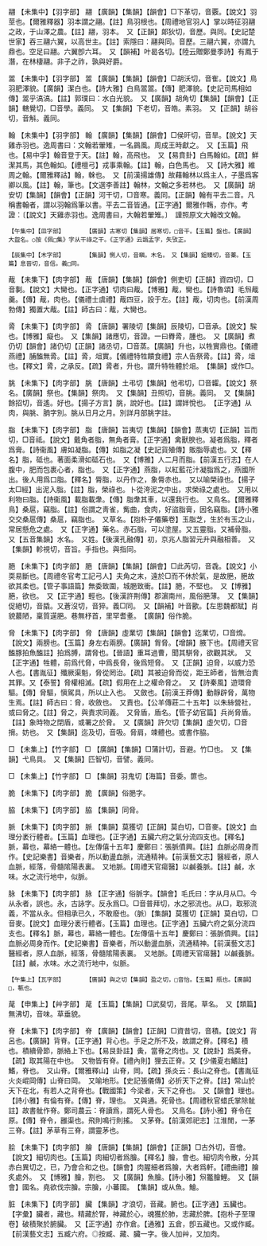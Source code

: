 <!-- { "loadSidebar": true } -->
翮	【未集中】【羽字部】	翮	【廣韻】【集韻】【韻會】□下革切，音覈。【說文】羽莖也。【爾雅釋器】羽本謂之翮。【註】鳥羽根也。【周禮地官羽人】掌以時征羽翮之政，于山澤之農。【註】翮，羽本。　又【正韻】郞狄切，音歷。與同。【史記楚世家】吞三翮六翼，以高世主。【註】索隱曰：翮與同。音歷。三翮六翼，亦謂九鼎也。空足曰翮。六翼卽六耳。　又【韻補】叶曷各切。【陸云贈鄭曼季詩】有鳳于潛，在林棲翮。非子之祚，孰與好爵。

翯	【未集中】【羽字部】	翯	【廣韻】【集韻】【韻會】□胡沃切，音隺。【說文】鳥羽肥澤貌。【廣韻】潔白也。【詩大雅】白鳥翯翯。【傳】肥澤貌。【史記司馬相如傳】翯乎滈滈。【註】郭璞曰：水白光貌。　又【廣韻】胡角切【集韻】【韻會】【正韻】轄覺切，□音學。義同。　又【集韻】下老切，音皓。素羽。　又【正韻】胡谷切，音斛。義同。

翰	【未集中】【羽字部】	翰	【廣韻】【集韻】【韻會】□侯旰切，音旱。【說文】天雞赤羽也。逸周書曰：文翰若翬雉，一名鷐風。周成王時獻之。　又【玉篇】飛也。【易中孚】翰音登于天。【註】翰，高飛也。　又【易賁卦】白馬翰如。【疏】鮮潔其馬，其色翰如。【禮檀弓】戎事乘翰。【註】翰，白色馬也。　又【詩大雅】維周之翰。【爾雅釋詁】翰，榦也。　又【前漢揚雄傳】故藉翰林以爲主人，子墨爲客卿以風。【註】翰，筆也。【文選李善註】翰林，文翰之多若林也。　又【廣韻】胡安切【集韻】【韻會】【正韻】河干切，□音寒。義同。【正韻】翰有平去二音。凡稱書翰者，謂以羽翰爲筆以書。平去二音皆通。【正字通】爾雅作鶾，亦作。考證：〔【說文】天雞赤羽也。逸周書曰，大翰若翬雉。〕　謹照原文大翰改文翰。 

	【午集中】【皿字部】		【廣韻】古寒切【集韻】居寒切，□音干。【玉篇】盤也。【廣韻】大盌名。○按《佩□集》字从干祿之干。《正字通》云譌盂字，失攷正。

	【辰集中】【木字部】		【集韻】惻人切，音瞋。木名。　又【集韻】鉏臻切，音蓁。【玉篇】息晉切，音信。義□同。

胾	【未集下】【肉字部】	胾	【唐韻】【集韻】【韻會】側吏切【正韻】資四切，□音剚。【說文】大臠也。【正字通】切肉曰胾。【博雅】胾，臠也。【詩魯頌】毛炰胾羹。【傳】胾，肉也。【儀禮士虞禮】胾四豆，設于左。【註】胾，切肉也。【前漢周勃傳】獨置大胾。【註】師古曰：胾，大臠也。

脀	【未集下】【肉字部】	脀	【唐韻】署陵切【集韻】辰陵切，□音承。【說文】騃也。【博雅】癡也。　又【集韻】諸應切，音證。一曰臖脀，腫也。　又【廣韻】煮仍切【韻會】諸仍切【正韻】諸丞切，□音蒸。【廣韻】升也，以牲實鼎也。【儀禮燕禮】脯醢無脀。【註】脀，俎實。【儀禮特牲饋食禮】宗人告祭脀。【註】脀，俎也。【釋文】脀，之承反。【疏】脀者，升也。謂升特牲體於俎。　【集韻】或作□。

脁	【未集下】【肉字部】	脁	【唐韻】土弔切【集韻】他弔切，□音糶。【說文】祭名。【廣韻】祭也。【集韻】祭肉。　又【集韻】丑照切，音朓。義同。　又【集韻】餘招切，音遙。好也。【揚子方言】脁，說好也。【註】謂姅悅也。　【正字通】从肉，與朓、朒字別。朓从日月之月。別詳月部朓字註。

脂	【未集下】【肉字部】	脂	【唐韻】旨夷切【集韻】【韻會】蒸夷切【正韻】旨而切，□音祗。【說文】戴角者脂，無角者膏。【正字通】禽獸腴也。凝者爲脂，釋者爲膏。【詩衞風】膚如凝脂。【傳】如脂之凝【史記貨殖傳】販脂辱處也。又【釋名】脂，砥也。著面柔滑如砥石也。　又【博雅】人二月而脂。【前漢五行志】在人腹中，肥而包裹心者，脂也。　又【正字通】燕脂，以紅藍花汁凝脂爲之，燕國所出。後人用爲口脂。【釋名】脣脂，以丹作之，象脣赤也。　又以喻榮祿也。【揚子太□經】出泥入脂。【註】脂，榮祿也。卜從洿泥之中出，求榮祿之處也。　又用以利物曰脂。【詩衞風】載脂載舝。【傳】脂舝其車，以還我行也。　又鳥名。【爾雅釋鳥】桑扈，竊脂。【註】俗謂之靑雀，觜曲，食肉，好盜脂膏，因名竊脂。【詩小雅交交桑扈傳】桑扈，竊脂也。　又草名。【抱朴子僊藥卷】玉脂芝，生於有玉之山，常居懸危之處。　又【正字通】藥名。赤石脂，可以塗屋。又五靈脂。又補骨脂。　又【五音集韻】水名。　又姓。【後漢孔融傳】初，京兆人脂習元升與融相善。　又【集韻】軫視切，音旨。手指也。與指同。

脃	【未集下】【肉字部】	脃	【唐韻】【集韻】【韻會】□此芮切，音毳。【說文】小耎易斷也。【周禮冬官考工記弓人】夫角之末，遠於□而不休於氣，是故脃，脃故欲其柔也。【管子事語篇】無委致圍，城脃致衝。【註】脃，不堅也。　又【博雅】脃，欲也。　又【正字通】輕也。【後漢許荆傳】郡濵南州，風俗脃薄。　又【集韻】促絕切，音膬。又蒼沒切，音猝。義□同。　又【韻補】叶音歠。【左思魏都賦】肖貌蕞陋，稟質遳脃。巷無杼首，里罕耆耊。　【廣韻】俗作脆。

脅	【未集下】【肉字部】	脅	【唐韻】虛業切【集韻】【韻會】迄業切，□音熁。【說文】兩膀也。【玉篇】身左右兩膀。【廣韻】胷脅。【增韻】腋下也。【周禮天官醢豚拍魚醢註】拍爲膊，謂脅也。【晉語】重耳過曹，聞其駢脅，欲觀其狀。　又【正字通】牲體，前爲代脅，中爲長脅，後爲短脅。　又【正韻】迫脅，以威力恐人也。【書胤征】殲厥渠魁，脅從罔治。【疏】其被迫脅而從，距王師者，皆無治責其罪。又【泰誓】脅權相滅。【疏】假用在上之權命脅之。　又【詩秦風】遊環脅驅。【傳】脅驅，愼駕具，所以止入也。　又斂也。【前漢王莽傳】動靜辟脅，萬物生焉。【註】師古曰：脅，收斂也。　又責也。【公羊傳莊二十五年】以朱絲營社，或曰脅之。【註】脅之，與責求同義。　又脅盾，盾名。【管子幼官篇】兵尚脅盾。【註】象時物之閉盾，或署之於脅。　又【廣韻】許欠切【集韻】虛欠切，□音搚。妨也。　又【集韻】迄及切，音吸。脅肩，竦體也。或書作脇。

□	【未集上】【竹字部】	□	【廣韻】【集韻】□蒲計切，音避。竹□也。　又【集韻】弋鳥具。　又【集韻】匹智切，音譬。義同。

□	【未集上】【竹字部】	□	【集韻】羽鬼切【海篇】音委。篚也。

脆	【未集下】【肉字部】	脆	【廣韻】俗脃字。

脇	【未集下】【肉字部】	脇	【集韻】同脅。

脈	【未集下】【肉字部】	脈	【集韻】莫獲切【正韻】莫白切，□音麥。【說文】血理分袤行體者。【玉篇】血理也。【正字通】五臟六府之氣分流四支也。【釋名】脈，幕也，幕絡一體也。【左傳僖十五年】慶鄭曰：張脈僨興。【註】血脈必周身而作。【史記樂書】音樂者，所以動盪血脈，流通精神。【前漢藝文志】醫經者，原人血脈，經落，骨髓隂陽表裏。　又地脈。【周禮天官瘍醫】以鹹養脈。【註】鹹，水味。水之流行地中，似脈。

脉	【未集下】【肉字部】	脉	【正字通】俗脈字。【韻會】毛氏曰：字从月从□。今从永者，誤也。永，古詠字。反永爲□。□音普拜切，水之邪流也。从□，取邪流義，不當从永。但相承已久，不敢廢也。（脈）【集韻】莫獲切【正韻】莫白切，□音麥。【說文】血理分袤行體者。【玉篇】血理也。【正字通】五臟六府之氣分流四支也。【釋名】脈，幕也，幕絡一體也。【左傳僖十五年】慶鄭曰：張脈僨興。【註】血脈必周身而作。【史記樂書】音樂者，所以動盪血脈，流通精神。【前漢藝文志】醫經者，原人血脈，經落，骨髓隂陽表裏。　又地脈。【周禮天官瘍醫】以鹹養脈。【註】鹹，水味。水之流行地中，似脈。

	【午集上】【瓦字部】		【廣韻】與之切【集韻】盈之切，□音怡。【玉篇】甁也。【廣韻】□，甎也。

荱	【申集上】【艸字部】	荱	【玉篇】【集韻】□武斐切，音尾。草名。　又【類篇】無沸切，音味。草垂貌。

脊	【未集下】【肉字部】	脊	【廣韻】【韻會】【正韻】□資昔切，音積。【說文】背呂也。【廣韻】背脊。【正字通】背心也。手足之所不及，故謂之脊。【釋名】積也。積續骨節，脈絡上下也。【易艮卦註】夤，當脊之肉也。又【說卦】爲美脊。【疏】取其陽在中也。　又物皆有脊。【禮內則】狸去正脊。又【少儀夏右鰭註】鰭，脊也。　又山脊。【爾雅釋山】山脊，岡。【疏】孫炎云：長山之脊也。【書胤征火炎崐岡傳】山脊曰岡。　又喻地形。【史記張儀傳】必折天下之脊。【註】常山於天下在北，有若人之背脊也。【戰國策】今梁者，天下之脊也。　又【韻會】理也。【詩小雅】有倫有脊。【傳】脊，理也。　又與通。死骨也。【周禮秋官蜡氏掌除骴註】故書骴作脊。鄭司農云：脊讀爲，謂死人骨也。　又鳥名。【詩小雅】脊令在原。【傳】脊令，雝渠也。飛則鳴行則搖。　又茅脊。【前漢郊祀志】江淮閒，一茅三脊。【註】茅草有三脊，謂靈茅也。

脍	【未集下】【肉字部】	膾	【唐韻】【集韻】【韻會】【正韻】□古外切，音儈。【說文】細切肉也。【玉篇】肉細切者爲膾。【釋名】膾，會也。細切肉令散，分其赤白異切之，已，乃會合和之也。【韻會】肉腥細者爲膾，大者爲軒。【禮曲禮】膾炙處外。　又【博雅】膾，割也。　又【廣韻】魚膾。【詩小雅】炰龞膾鯉。　又【韻會】國名。堯欲伐宗膾。宗膾，小蕃國。　【集韻】或从魚。鱠。

脏	【未集下】【肉字部】	臟	【集韻】才浪切，音藏。腑也。【正字通】五臟也。【字彙】臟者，藏也。精藏於腎，神藏於心，魂獲於肺，志藏於脾。【抱朴子至理卷】破積聚於腑臟。　又【正字通】亦作倉。【通雅】五倉，卽五藏也。又或作臧。【前漢藝文志】五臧六府。◎按臧、藏、臟一字。後人加艸，又加肉。

